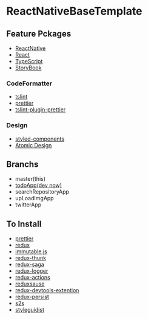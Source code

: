 # ReactNativeBaseTemplate

## Feature Pckages

- [ReactNative](https://github.com/facebook/react-native)
- [React](https://github.com/facebook/react/)
- [TypeScript](https://github.com/Microsoft/TypeScript)
- [StoryBook](https://github.com/storybooks/storybook)


### CodeFormatter

- [tslint](https://github.com/palantir/tslint)
- [prettier](https://github.com/prettier/prettier)
- [tslint-plugin-prettier](https://github.com/ikatyang/tslint-plugin-prettier)


### Design

- [styled-components](https://github.com/storybooks/storybook)
- [Atomic Design](http://bradfrost.com/blog/post/atomic-web-design/)


## Branchs

- master(this)
- [todoApp(dev now)](https://github.com/clomaru/react-native-base-templates/tree/todoApp)
- searchRepositoryApp
- upLoadImgApp
- twitterApp


## To Install

- [prettier](https://github.com/prettier/prettier)
- [redux](https://redux.js.org/)
- [immutable.js](https://github.com/facebook/immutable-js)
- [redux-thunk](https://github.com/reduxjs/redux-thunk)
- [redux-saga](https://github.com/redux-saga/redux-saga/)
- [redux-logger](https://github.com/evgenyrodionov/redux-logger)
- [redux-actions](https://github.com/redux-utilities/redux-actions)
- [reduxsause](https://github.com/infinitered/reduxsauce)
- [redux-devtools-extention](https://github.com/zalmoxisus/redux-devtools-extension)
- [redux-persist](https://github.com/rt2zz/redux-persist)
- [s2s](https://github.com/akameco/s2s)
- [styleguidist](https://github.com/styleguidist/react-styleguidist)
